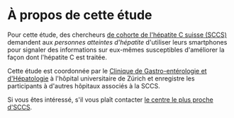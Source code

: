 À propos de cette étude
=======================

Pour cette étude, des chercheurs [de cohorte de l'hépatite C suisse (SCCS)](http://www.swisshcv.org) demandent aux _personnes atteintes d'hépatite_ d'utiliser leurs smartphones pour signaler des informations sur eux-mêmes susceptibles d'améliorer la façon dont l'hépatite&nbsp;C est traitée.

Cette étude est coordonnée par le [Clinique de Gastro-entérologie et d'Hépatologie](http://www.gastroenterologie.usz.ch) à l'hôpital universitaire de Zürich et enregistre les participants à d'autres hôpitaux associés à la SCCS.

Si vous êtes intéressé, s'il vous plaît contacter [le centre le plus proche d'SCCS](http://www.swisshcv.org/).
